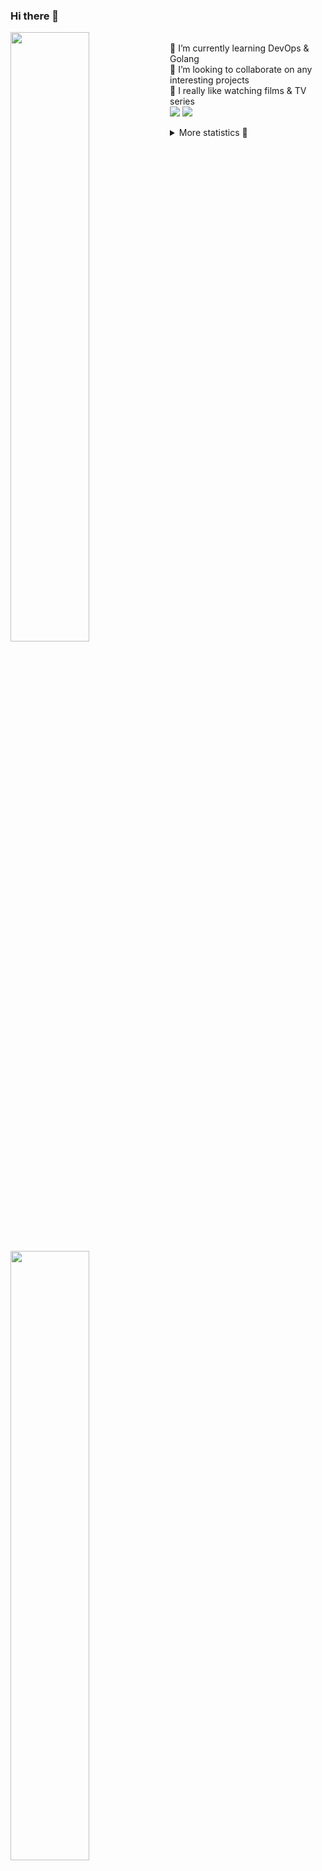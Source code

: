 ### Hi there 👋


[<img align="left" width="50%" src="https://github-readme-stats.vercel.app/api?username=rufusnufus&hide=issues&show_icons=true&count_private=true&theme=transparent&title_color=FF6F40&text_color=FBF9F8&icon_color=F48242&hide_border=true&hide_title=true#gh-dark-mode-only">](https://metrics.lecoq.io/rufusnufus#gh-dark-mode-only)
[<img align="left" width="50%" src="https://github-readme-stats.vercel.app/api?username=rufusnufus&hide=issues&show_icons=true&count_private=true&theme=transparent&title_color=FF6533&text_color=4D4644&icon_color=FF8038&hide_border=true&hide_title=true#gh-light-mode-only">](https://metrics.lecoq.io/rufusnufus#gh-light-mode-only)

<p>
  <br>
  🌱 I’m currently learning DevOps & Golang</br>
  👯 I’m looking to collaborate on any interesting projects</br>
  🎥 I really like watching films & TV series</br>
  <a href="https://linkedin.com/in/rufusnufus"><img src="https://img.shields.io/badge/linkedin-0077B5.svg?style=for-the-badge&logo=linkedin&logoColor=white"/></a>
  <a href="https://t.me/rufusnufus"><img src="https://img.shields.io/badge/-telegram-black?style=for-the-badge&color=blue&logo=telegram"/></a>
</p>

<p text-align="left">
<details>
  <summary>More statistics 👀</summary><br/>

<!--START_SECTION:waka-->
![Code Time](http://img.shields.io/badge/Code%20Time-248%20hrs%203%20mins-blue)

![Profile Views](http://img.shields.io/badge/Profile%20Views-0-blue)

**I'm an Early 🐤** 

```text
🌞 Morning                4300 commits        ██████░░░░░░░░░░░░░░░░░░░   22.35 % 
🌆 Daytime                10915 commits       ██████████████░░░░░░░░░░░   56.74 % 
🌃 Evening                3423 commits        ████░░░░░░░░░░░░░░░░░░░░░   17.79 % 
🌙 Night                  600 commits         █░░░░░░░░░░░░░░░░░░░░░░░░   03.12 % 
```
📅 **I'm Most Productive on Wednesday** 

```text
Monday                   3812 commits        █████░░░░░░░░░░░░░░░░░░░░   19.81 % 
Tuesday                  3662 commits        █████░░░░░░░░░░░░░░░░░░░░   19.04 % 
Wednesday                3881 commits        █████░░░░░░░░░░░░░░░░░░░░   20.17 % 
Thursday                 3104 commits        ████░░░░░░░░░░░░░░░░░░░░░   16.13 % 
Friday                   3428 commits        ████░░░░░░░░░░░░░░░░░░░░░   17.82 % 
Saturday                 506 commits         █░░░░░░░░░░░░░░░░░░░░░░░░   02.63 % 
Sunday                   845 commits         █░░░░░░░░░░░░░░░░░░░░░░░░   04.39 % 
```


📊 **This Week I Spent My Time On** 

```text
💬 Programming Languages: 
Other                    20 hrs 5 mins       ██████████████████░░░░░░░   73.39 % 
HCL                      3 hrs 15 mins       ███░░░░░░░░░░░░░░░░░░░░░░   11.89 % 
YAML                     2 hrs 29 mins       ██░░░░░░░░░░░░░░░░░░░░░░░   09.12 % 
Terraform                1 hr 2 mins         █░░░░░░░░░░░░░░░░░░░░░░░░   03.82 % 
JSON                     16 mins             ░░░░░░░░░░░░░░░░░░░░░░░░░   01.00 % 

🔥 Editors: 
iTerm2                   19 hrs 31 mins      ██████████████████░░░░░░░   71.33 % 
VS Code                  7 hrs 50 mins       ███████░░░░░░░░░░░░░░░░░░   28.67 % 
```

**I Mostly Code in Java** 

```text
Java                     41 repos            ██████░░░░░░░░░░░░░░░░░░░   24.12 % 
Python                   21 repos            ███░░░░░░░░░░░░░░░░░░░░░░   12.35 % 
Smarty                   16 repos            ██░░░░░░░░░░░░░░░░░░░░░░░   09.41 % 
HTML                     5 repos             █░░░░░░░░░░░░░░░░░░░░░░░░   02.94 % 
Mustache                 4 repos             █░░░░░░░░░░░░░░░░░░░░░░░░   02.35 % 
```




 Last Updated on 22/04/2023 00:58:23 UTC
<!--END_SECTION:waka-->

</details>
</p>
